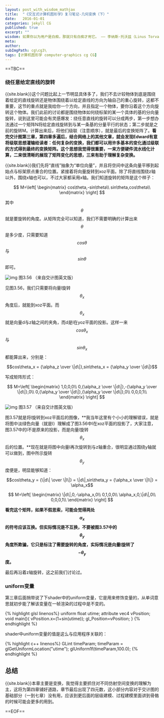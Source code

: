 ```yaml
---
layout: post_with_wisdom_mathjax
title:  "《交互式计算机图形学》复习笔记-几何变换（下）"
date:   2016-01-01
categories: jekyll CG
published: true
excerpt: ""
wisdom: 如果你以为用户是白痴，那就只有白痴才用它。 —— 李纳斯·托沃兹（Linus Torvalds），LINUX之父
meta: 
author: 
subImgPath: cg\cg3\
tags: [计算机图形学 computer-graphics cg CG]
---
```

==TBC==

### 绕任意给定直线的旋转
{{site.blank}}这个问题比起上一节明显具体多了，我们不去计较物体到底是围绕着给定的直线旋转还是物体围绕着以给定直线的方向为轴自己的重心旋转，这都不重要，这节的重点就是我给你一个方向，并且指定一个物体，要你沿着这个方向旋转这个物体。我们此前的讨论都是围绕物体如何绕标架的某一个具体的基的分向量旋转，说到这里可能会有灵感爆发：绕任意直线的旋转可以分成两步，第一步想办法通过一个矩阵N将给定直线旋转到与某一条基的分量平行的状态；第二步就是之前的旋转M。计算出来后，将他们级联（注意顺序），就是最后的变换矩阵了。**看完交计图第三章，第四章多遍后，结合网络上的其他文章，就会发现Edward有意将级联思想灌输给读者：任何复杂的变换，我们都可以用许多基本的变化通过级联的方式得到最终的变换矩阵。这个思想我觉得很重要，一来方便硬件流水线化计算，二来很清晰的展现了矩阵变化的思想，三来有助于理解复杂变换。**

{{site.blank}}我们先将“直线”抽象为“单位向量”，并且将空间中这条向量平移到起始点与标架原点重合的位置。紧接着将向量旋转到xoz平面。除了将直线围绕z轴以外，围绕x轴也可以，不过大家都采用x轴。我们知道旋转的矩阵是这个样子：

$$
M=\left[
\begin{matrix}
cos\theta,-sin\theta\\
sin\theta,cos\theta\\
\end{matrix}
\right]
$$

其中$$\theta$$就是要旋转的角度。从矩阵完全可以知道，我们不需要明确的计算出来$$\theta$$是多少度，只需要知道$$cos\theta$$与$$sin\theta$$即可。

![img][img0] 图3.56 （来自交计图英文版）

见图3.56，我们只需要将向量l旋转$$\theta_x$$角度后，就能到xoz平面。而$$\theta_x$$就是向量d与z轴之间的夹角，而d是l在yoz平面的投影。这样一来$$cos\theta_x$$与$$sin\theta_x$$都能算出来，分别是：

$$cos\theta_x = {\alpha_z \over \|d\|},sin\theta_x = {\alpha_y \over \|d\|}$$

写成矩阵形式：

$$
M=\left[
\begin{matrix}
1,0,0,0\\
0,{\alpha_z \over \|d\|},-{\alpha_y \over \|d\|},0\\
0,{\alpha_y \over \|d\|},{\alpha_y \over \|d\|},0\\
0,0,0,1\\
\end{matrix}
\right]
$$

![img][img1] 图3.57 （来自交计图英文版）

图3.57就是将l旋转到xoz平面后的图像，**我当年这里有个小小的理解错误，就是将图中淡绿色向量（就是l）理解成了图3.56中l在xoz平面的投影了，大家注意，图3.57中的l不是原来的投影，而是向量l旋转$$\theta_x$$后的位置。**现在就是将图中向量l再次旋转到与z轴重合，很明显通过围绕y轴就可以做到，图中所示旋转$$\theta_y$$度便是，明显能够知道：

$$cos\theta_y = {\|d\| \over \|l\|} = \|d\|,sin\theta_y = {\alpha_x \over \|l\|} = \alpha_x$$

$$
M=\left[
\begin{matrix}
\|d\|,0,-\alpha_x,0\\
0,1,0,0\\
\alpha_x,0,\|d\|,0\\
0,0,0,1\\
\end{matrix}
\right]
$$

**看完这个矩阵，如果不假思索，可能会觉得两处$$\alpha_x$$的符号应该互换。但实际情况是不互换，不要被图3.57中的$$\theta_y$$角度所欺骗，它只是标注了需要旋转的角度，实际情况是向量l旋转了$$-\theta_y$$度。**

最后再沿着z轴旋转，这之前我们讨论过。

### uniform变量
第三章后面捎带说了下shader中的uniform变量，它是用来修饰变量的，从单词意思就初步能了解该变量在一帧渲染的过程中是不变的。

{% highlight glsl linenos%}
uniform float utime;
attribute vec4 vPosition;
void main(){
	vPosition.x=(1+sin(utime));	
	gl_Position=vPosition;
}
{% endhighlight %}

shader中uniform变量的值是这么与应用程序关联的：

{% highlight c++ linenos%}
GLint timeParam;
timeParam = glGetUniformLocation("utime");
glUniform1f(timeParam,100.0);
{% endhighlight %}

## 总结
{{site.blank}}本章主要是变换，我觉得主要抓住对不同仿射空间变换的理解为主，这将为第四章铺好道路，章节最后出现了四元数，这小部分内容对于交计图的基础部分（一到七章）没有用，应该到更后面的层级建模、过程建模里面讲到骨骼的时候可能会更多的用到。

==EOF== 

[img0]:{{site.basepath}}{{site.imgpath}}{{page.subImgPath}}image_cg3_rotate_line_0.jpg "img0"
[img1]:{{site.basepath}}{{site.imgpath}}{{page.subImgPath}}image_cg3_rotate_line_1.jpg "img0"


